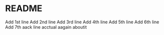# README
Add 1st line
Add 2nd line
Add 3rd line
Add 4th line
Add 5th line
Add 6th line
Add 7th aack line
acctual
aagain
aboutit
